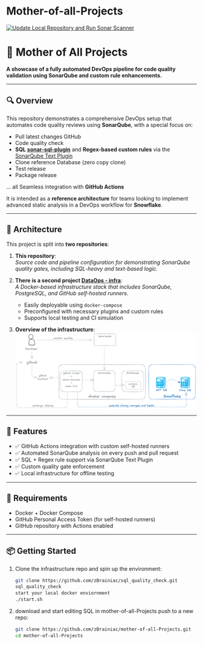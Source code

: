 # Mother-of-all-Projects

[![Update Local Repository and Run Sonar Scanner](https://github.com/zBrainiac/mother-of-all-Projects/actions/workflows/update-local-repo.yml/badge.svg)](https://github.com/zBrainiac/mother-of-all-Projects/actions/workflows/update-local-repo.yml)


# 🧠 Mother of All Projects

**A showcase of a fully automated DevOps pipeline for code quality validation using SonarQube and custom rule enhancements.**

---

## 🔍 Overview

This repository demonstrates a comprehensive DevOps setup that automates code quality reviews using **SonarQube**, with a special focus on:

- Pull latest changes GitHub
- Code quality check
- **SQL [sonar-sql-plugin](https://github.com/gretard/sonar-sql-plugin)** and **Regex-based custom rules** via the [SonarQube Text Plugin](https://github.com/SonarQubeCommunity/sonar-text-plugin)
- Clone reference Database (zero copy clone)
- Test release
- Package release

... all Seamless integration with **GitHub Actions**



It is intended as a **reference architecture** for teams looking to implement advanced static analysis in a DevOps workflow for **Snowflake**.

---

## 🧱 Architecture

This project is split into **two repositories**:

1. **This repository**:  
   _Source code and pipeline configuration for demonstrating SonarQube quality gates, including SQL-heavy and text-based logic._

2. **There is a second project [DataOps - infra](https://github.com/zBrainiac/sql_quality_check)**:  
   _A Docker-based infrastructure stack that includes SonarQube, PostgreSQL, and GitHub self-hosted runners._
    - Easily deployable using `docker-compose`
    - Preconfigured with necessary plugins and custom rules
    - Supports local testing and CI simulation
3. **Overview of the infrastructure**:
![overview infrastructure](images/DataOps_2025-07-24.excalidraw.png)

---

## 🚀 Features

- ✅ GitHub Actions integration with custom self-hosted runners
- ✅ Automated SonarQube analysis on every push and pull request
- ✅ SQL + Regex rule support via SonarQube Text Plugin
- ✅ Custom quality gate enforcement
- ✅ Local infrastructure for offline testing

---

## 🧰 Requirements

- Docker + Docker Compose
- GitHub Personal Access Token (for self-hosted runners)
- GitHub repository with Actions enabled

---

## 📦 Getting Started

1. Clone the infrastructure repo and spin up the environment:
   ```bash
   git clone https://github.com/zBrainiac/sql_quality_check.git
   sql_quality_check
   start your local docker enviornment 
   ./start.sh

2. download and start editing SQL in mother-of-all-Projects push to a new repo:
   ```bash
   git clone https://github.com/zBrainiac/mother-of-all-Projects.git
   cd mother-of-all-Projects